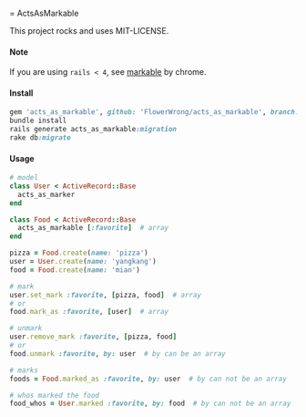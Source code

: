 = ActsAsMarkable

This project rocks and uses MIT-LICENSE.

#### Note

If you are using `rails < 4`, see [markable](https://github.com/chrome/markable) by chrome.

#### Install

```ruby
gem 'acts_as_markable', github: 'FlowerWrong/acts_as_markable', branch: 'master'
bundle install
rails generate acts_as_markable:migration
rake db:migrate
```

#### Usage

```ruby
# model
class User < ActiveRecord::Base
  acts_as_marker
end

class Food < ActiveRecord::Base
  acts_as_markable [:favorite]  # array
end

pizza = Food.create(name: 'pizza')
user = User.create(name: 'yangkang')
food = Food.create(name: 'mian')

# mark
user.set_mark :favorite, [pizza, food]  # array
# or
food.mark_as :favorite, [user]  # array

# unmark
user.remove_mark :favorite, [pizza, food]
# or
food.unmark :favorite, by: user  # by can be an array

# marks
foods = Food.marked_as :favorite, by: user  # by can not be an array

# whos marked the food
food_whos = User.marked :favorite, by: food  # by can not be an array
```